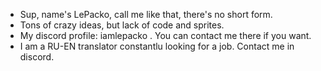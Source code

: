 - Sup, name's LePacko, call me like that, there's no short form. 
- Tons of crazy ideas, but lack of code and sprites.
- My discord profile: iamlepacko . You can contact me there if you want.
- I am a RU-EN translator constantlu looking for a job. Contact me in discord.
<!---

--->
